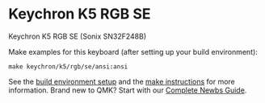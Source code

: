 # Keychron K5 RGB SE

Keychron K5 RGB SE (Sonix SN32F248B)

Make examples for this keyboard (after setting up your build environment):

    make keychron/k5/rgb/se/ansi:ansi

See the [build environment setup](https://docs.qmk.fm/#/getting_started_build_tools) and the [make instructions](https://docs.qmk.fm/#/getting_started_make_guide) for more information. Brand new to QMK? Start with our [Complete Newbs Guide](https://docs.qmk.fm/#/newbs).
